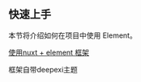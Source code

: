 ## 快速上手

本节将介绍如何在项目中使用 Element。

[使用nuxt + element 框架](https://github.com/levy9527/nuxt-element-dashboard)

框架自带deepexi主题

